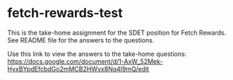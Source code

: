 # fetch-rewards-test
This is the take-home assignment for the SDET position for Fetch Rewards. See README file for the answers to the questions.

Use this link to view the answers to the take-home questions: https://docs.google.com/document/d/1-AxW_52Mek-HyxBYpdEfcbdGo2mMCB2HWvx8Nq4I9mQ/edit
